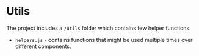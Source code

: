 # Utils

The project includes a `/utils` folder which contains few helper functions.

- `helpers.js` - contains functions that might be used multiple times over different components.
